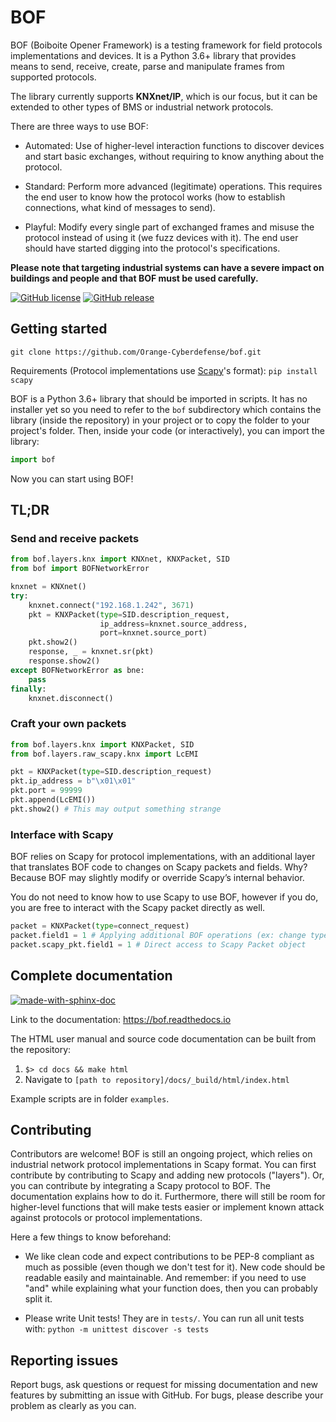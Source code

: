 BOF 
===

BOF (Boiboite Opener Framework) is a testing framework for field protocols
implementations and devices. It is a Python 3.6+ library that provides means to
send, receive, create, parse and manipulate frames from supported protocols.

The library currently supports **KNXnet/IP**, which is our focus, but it can be
extended to other types of BMS or industrial network protocols.

There are three ways to use BOF:

* Automated: Use of higher-level interaction functions to discover devices and
  start basic exchanges, without requiring to know anything about the protocol.

* Standard: Perform more advanced (legitimate) operations. This requires the end
  user to know how the protocol works (how to establish connections, what kind
  of messages to send).

* Playful: Modify every single part of exchanged frames and misuse the protocol
  instead of using it (we fuzz devices with it). The end user should have
  started digging into the protocol's specifications.

**Please note that targeting industrial systems can have a severe impact on
buildings and people and that BOF must be used carefully.**

[![GitHub license](https://img.shields.io/badge/License-GPL%20v3-blue.svg)](https://github.com/Orange-Cyberdefense/bof/blob/master/LICENSE)
[![GitHub release](https://img.shields.io/github/release/Orange-Cyberdefense/bof.svg)](https://gitHub.com/Orange-Cyberdefense/bof/releases/)

Getting started
---------------

```
git clone https://github.com/Orange-Cyberdefense/bof.git
```

Requirements (Protocol implementations use
[Scapy](https://scapy.readthedocs.io/en/latest/)'s format): ``` pip install
scapy ```

BOF is a Python 3.6+ library that should be imported in scripts.  It has no
installer yet so you need to refer to the `bof` subdirectory which contains the
library (inside the repository) in your project or to copy the folder to your
project's folder. Then, inside your code (or interactively), you can import the
library:

```python
import bof
```

Now you can start using BOF!

TL;DR
-----

### Send and receive packets

```python
from bof.layers.knx import KNXnet, KNXPacket, SID
from bof import BOFNetworkError

knxnet = KNXnet()
try:
    knxnet.connect("192.168.1.242", 3671)
    pkt = KNXPacket(type=SID.description_request,
                    ip_address=knxnet.source_address,
                    port=knxnet.source_port)
    pkt.show2()
    response, _ = knxnet.sr(pkt)
    response.show2()
except BOFNetworkError as bne:
    pass
finally:
    knxnet.disconnect()
```

### Craft your own packets

```python
from bof.layers.knx import KNXPacket, SID
from bof.layers.raw_scapy.knx import LcEMI

pkt = KNXPacket(type=SID.description_request)
pkt.ip_address = b"\x01\x01"
pkt.port = 99999
pkt.append(LcEMI())
pkt.show2() # This may output something strange
```

### Interface with Scapy

BOF relies on Scapy for protocol implementations, with an additional layer that
translates BOF code to changes on Scapy packets and fields. Why? Because BOF may
slightly modify or override Scapy’s internal behavior.

You do not need to know how to use Scapy to use BOF, however if you do, you are
free to interact with the Scapy packet directly as well.

```python
packet = KNXPacket(type=connect_request)
packet.field1 = 1 # Applying additional BOF operations (ex: change types)
packet.scapy_pkt.field1 = 1 # Direct access to Scapy Packet object
```

Complete documentation
----------------------

[![made-with-sphinx-doc](https://img.shields.io/badge/Made%20with-Sphinx-1f425f.svg)](https://www.sphinx-doc.org/)

Link to the documentation: https://bof.readthedocs.io

The HTML user manual and source code documentation can be built from the
repository:
 
1. `$> cd docs && make html`
2. Navigate to `[path to repository]/docs/_build/html/index.html`

Example scripts are in folder `examples`.

Contributing
------------

Contributors are welcome! BOF is still an ongoing project, which relies on
industrial network protocol implementations in Scapy format. You can first
contribute by contributing to Scapy and adding new protocols ("layers"). Or, you
can contribute by integrating a Scapy protocol to BOF. The documentation
explains how to do it. Furthermore, there will still be room for higher-level
functions that will make tests easier or implement known attack against
protocols or protocol implementations.

Here a few things to know beforehand:

* We like clean code and expect contributions to be PEP-8 compliant as much as
  possible (even though we don't test for it). New code should be readable
  easily and maintainable. And remember: if you need to use "and" while
  explaining what your function does, then you can probably split it.

* Please write Unit tests! They are in `tests/`. You can run all unit tests
  with: `python -m unittest discover -s tests`

Reporting issues
----------------

Report bugs, ask questions or request for missing documentation and new features
by submitting an issue with GitHub. For bugs, please describe your problem as
clearly as you can.
